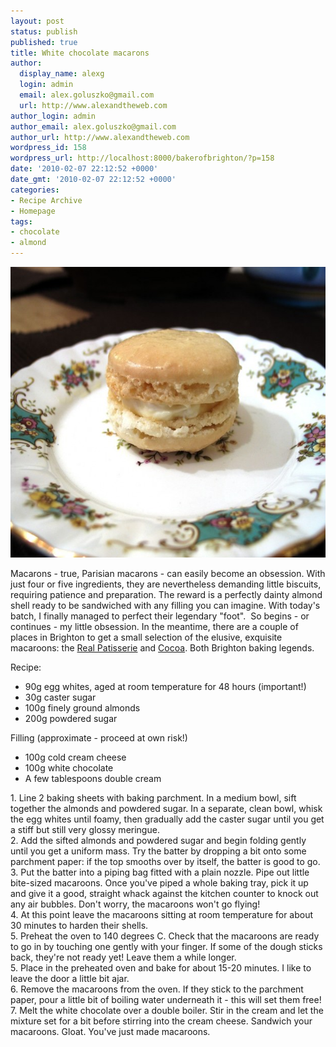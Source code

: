 ```yaml
---
layout: post
status: publish
published: true
title: White chocolate macarons
author:
  display_name: alexg
  login: admin
  email: alex.goluszko@gmail.com
  url: http://www.alexandtheweb.com
author_login: admin
author_email: alex.goluszko@gmail.com
author_url: http://www.alexandtheweb.com
wordpress_id: 158
wordpress_url: http://localhost:8000/bakerofbrighton/?p=158
date: '2010-02-07 22:12:52 +0000'
date_gmt: '2010-02-07 22:12:52 +0000'
categories:
- Recipe Archive
- Homepage
tags:
- chocolate
- almond
---
```

<p><a href="/images/2010/02/IMG_1384-copy.jpg"><img class="alignnone size-medium wp-image-159" title="Macaroon with white chocolate cream cheese filling" src="/images/2010/02/IMG_1384-copy-620x465.jpg" alt="Macaroon with white chocolate cream cheese filling" width="620" height="465" /></a></p>
<p>Macarons - true, Parisian macarons - can easily become an obsession. With just four or five ingredients, they are nevertheless demanding little biscuits, requiring patience and preparation. The reward is a perfectly dainty almond shell ready to be sandwiched with any filling you can imagine. With today's batch, I finally managed to perfect their legendary "foot".  So begins - or continues - my little obsession. In the meantime, there are a couple of places in Brighton to get a small selection of the elusive, exquisite macaroons: the <a href="http://www.realpatisserie.co.uk/">Real Patisserie</a> and <a href="http://www.cocoabrighton.co.uk/">Cocoa</a>. Both Brighton baking legends.</p>
<p>Recipe:</p>
<ul>
<li>90g egg whites, aged at room temperature for 48 hours (important!)</li>
<li>30g caster sugar</li>
<li>100g finely ground almonds</li>
<li>200g powdered sugar</li>
</ul>
<p>Filling (approximate - proceed at own risk!)</p>
<ul>
<li>100g cold cream cheese</li>
<li>100g white chocolate</li>
<li>A few tablespoons double cream</li>
</ul>
<p>1. Line 2 baking sheets with baking parchment. In a medium bowl, sift together the almonds and powdered sugar. In a separate, clean bowl, whisk the egg whites until foamy, then gradually add the caster sugar until you get a stiff but still very glossy meringue.<br />
2. Add the sifted almonds and powdered sugar and begin folding gently until you get a uniform mass. Try the batter by dropping a bit onto some parchment paper: if the top smooths over by itself, the batter is good to go.<br />
3. Put the batter into a piping bag fitted with a plain nozzle. Pipe out little bite-sized macaroons. Once you've piped a whole baking tray, pick it up and give it a good, straight whack against the kitchen counter to knock out any air bubbles. Don't worry, the macaroons won't go flying!<br />
4. At this point leave the macaroons sitting at room temperature for about 30 minutes to harden their shells.<br />
5. Preheat the oven to 140 degrees C. Check that the macaroons are ready to go in by touching one gently with your finger. If some of the dough sticks back, they're not ready yet! Leave them a while longer.<br />
5. Place in the preheated oven and bake for about 15-20 minutes. I like to leave the door a little bit ajar.<br />
6. Remove the macaroons from the oven. If they stick to the parchment paper, pour a little bit of boiling water underneath it - this will set them free!<br />
7. Melt the white chocolate over a double boiler. Stir in the cream and let the mixture set for a bit before stirring into the cream cheese. Sandwich your macaroons. Gloat. You've just made macaroons.</p>
